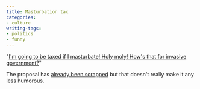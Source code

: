 ```yaml
---
title: Masturbation tax
categories:
- culture
writing-tags:
- politics
- funny
---
```


"[I'm
going to be taxed if I masturbate!  Holy moly!  How's that for invasive
government?][1]"

   [1]: http://www.polstate.com/archives/002529.html

The proposal has [already been scrapped][2] but that doesn't really make it any less humorous.

   [2]: http://www.springfieldnews-leader.com/news/0430-Senatework-46094.html
